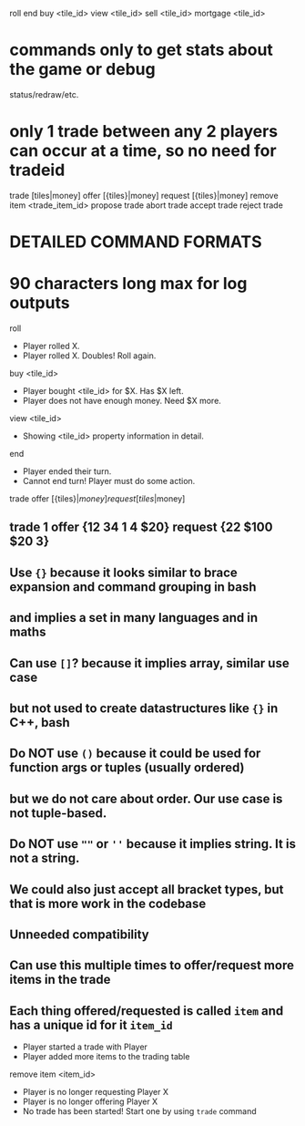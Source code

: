 roll
end
buy <tile_id>
view <tile_id>
sell <tile_id>
mortgage <tile_id>

# commands only to get stats about the game or debug
status/redraw/etc.

# only 1 trade between any 2 players can occur at a time, so no need for tradeid
trade <player> [tiles|money] offer [{tiles}|money] request [{tiles}|money]
remove item <trade_item_id>
propose trade <player>
abort trade <player>
accept trade
reject trade

# DETAILED COMMAND FORMATS
# 90 characters long max for log outputs

roll
- Player <id> rolled X.
- Player <id> rolled X. Doubles! Roll again.

buy <tile_id>
- Player <id> bought <tile_id> for $X. Has $X left.
- Player <id> does not have enough money. Need $X more.

view <tile_id>
- Showing <tile_id> property information in detail.

end
- Player <id> ended their turn.
- Cannot end turn! Player <id> must do some action.

trade <player> offer [{tiles}|$money] request [{tiles}|$money]
## trade 1 offer {12 34 1 4 $20} request {22 $100 $20 3}
## Use `{}` because it looks similar to brace expansion and command grouping in bash
##    and implies a set in many languages and in maths
## Can use `[]`? because it implies array, similar use case
##    but not used to create datastructures like `{}` in C++, bash
## Do NOT use `()` because it could be used for function args or tuples (usually ordered)
##    but we do not care about order. Our use case is not tuple-based.
## Do NOT use `""` or `''` because it implies string. It is not a string.
## We could also just accept all bracket types, but that is more work in the codebase
##    Unneeded compatibility
## Can use this multiple times to offer/request more items in the trade
## Each thing offered/requested is called `item` and has a unique id for it `item_id`
- Player <id> started a trade with Player <id>
- Player <id> added more items to the trading table

remove item <item_id>
- Player <id> is no longer requesting Player <id> X
- Player <id> is no longer offering Player <id> X
- No trade has been started! Start one by using `trade` command